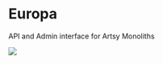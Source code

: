 # Europa
API and Admin interface for Artsy Monoliths

![](https://s3.amazonaws.com/f.cl.ly/items/3M0y2y1H1w260F241j2X/Screen%20Shot%202015-01-21%20at%206.46.59%20PM.png)
